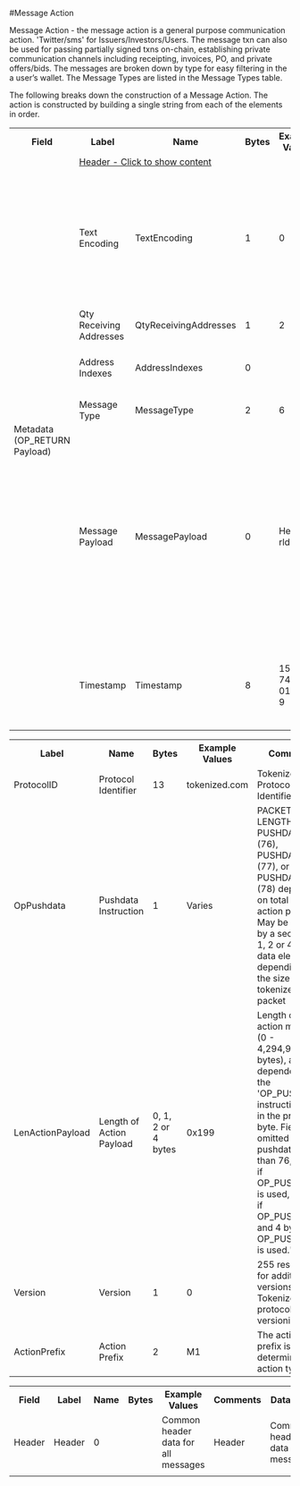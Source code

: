

#Message Action

Message Action -  the message action is a general purpose communication action. 'Twitter/sms' for Issuers/Investors/Users. The message txn can also be used for passing partially signed txns on-chain, establishing private communication channels including receipting, invoices, PO, and private offers/bids.  The messages are broken down by type for easy filtering in the a user’s wallet.  The Message Types are listed in the Message Types table.

The following breaks down the construction of a Message Action. The action is constructed by building a single string from each of the elements in order.

<div class="ritz grid-container" dir="ltr"> 
    <table class="waffle" cellspacing="0" cellpadding="0" table-layout=fixed width=100%>
         <tr style="height:19px">
            <th style="width:6%" class="s0">Field</th>
            <th style="width:9%" class="s1">Label</th>
            <th style="width:9%" class="s1">Name</th>
            <th style="width:2%" class="s1">Bytes</th>
            <th style="width:29%" class="s1">Example Values</th>
            <th style="width:26%" class="s1">Comments</th>
            <th style="width:5%" class="s1">Data Type</th>
            <th style="width:14%" class="s2">Amendment Restrictions</th>
        </tr>
        <tr>
            <td class="s5" rowspan="7">Metadata (OP_RETURN Payload)</td>
            <td class="m7" colspan="7"><a href="javascript" data-popover="header">Header - Click to show content</a></td>
        </tr>
        <tr><td class="m10">Text Encoding</td>
            <td class="m10">TextEncoding</td>
            <td class="m10">1</td>
            <td class="m10" style="word-break:break-all">0</td>
            <td class="m10"> 0 = ASCII, 1 = UTF-8, 2 = UTF-16, 3 = Unicode.  Encoding applies to all 'text' data types. All 'string' types will always be encoded with ASCII.  Where string is selected, all fields will be ASCII.</td>
            <td class="m10">uint8</td>
            <td class="m11">Can be changed by Issuer or Operator at their discretion.</td>
        </tr>
        <tr><td class="m10">Qty Receiving Addresses</td>
            <td class="m10">QtyReceivingAddresses</td>
            <td class="m10">1</td>
            <td class="m10" style="word-break:break-all">2</td>
            <td class="m10">0-255 Message Receiving Addresses</td>
            <td class="m10">uint8</td>
            <td class="m11"></td>
        </tr>
        <tr><td class="m10">Address Indexes</td>
            <td class="m10">AddressIndexes</td>
            <td class="m10">0</td>
            <td class="m10" style="word-break:break-all"></td>
            <td class="m10">Associates the message to a particular output by the index.</td>
            <td class="m10">uint16[]</td>
            <td class="m11"></td>
        </tr>
        <tr><td class="m10">Message Type</td>
            <td class="m10">MessageType</td>
            <td class="m10">2</td>
            <td class="m10" style="word-break:break-all">6</td>
            <td class="m10">Potential for up to 65,535 different message types</td>
            <td class="m10">string</td>
            <td class="m11"></td>
        </tr>
        <tr><td class="m10">Message Payload</td>
            <td class="m10">MessagePayload</td>
            <td class="m10">0</td>
            <td class="m10" style="word-break:break-all">Hello world!</td>
            <td class="m10">Length 0-65,535 bytes. Public or private (RSA public key, Diffie-Hellman).  Issuers/Contracts can send the signifying amount of satoshis to themselves for public announcements or private 'notes' if encrypted.  See Message Types for a full list of potential use cases.</td>
            <td class="m10">nvarchar16</td>
            <td class="m11"></td>
        </tr>
        <tr><td class="m10">Timestamp</td>
            <td class="m10">Timestamp</td>
            <td class="m10">8</td>
            <td class="m10" style="word-break:break-all">1551767413250187179</td>
            <td class="m10">Timestamp in nanoseconds of when the smart contract created the action.</td>
            <td class="m10">timestamp</td>
            <td class="m11">Cannot be changed by issuer, operator. Smart contract controls.</td>
        </tr>
        <tr>                <td class="s15" colspan="8"></td>
        </tr>
    </table>
</div>

<div class="ui modal" id="header">
    <i class="close icon"></i>
    <div class="content docs-content">
        <table class="ui table">
        	<tr style='height:19px;'>
	            <th style="width:9%" class="s0">Label</th>
	            <th style="width:9%" class="s1">Name</th>
	            <th style="width:2%" class="s1">Bytes</th>
	            <th style="width:29%" class="s1">Example Values</th>
	            <th style="width:26%" class="s1">Comments</th>
	            <th style="width:5%" class="s1">Data Type</th>
	        </tr>
            <tr>
                <td class="m5">ProtocolID</td>
                <td class="m6">Protocol Identifier</td>
                <td class="m6">13</td>
                <td class="m6">tokenized.com</td>
                <td class="m6">Tokenized Protocol Identifier</td>
                <td class="m6">string</td>
            </tr>
            <tr>
                <td class="m5">OpPushdata</td>
                <td class="m6">Pushdata Instruction</td>
                <td class="m6">1</td>
                <td class="m6">Varies</td>
                <td class="m6">PACKET LENGTH, PUSHDATA1 (76), PUSHDATA2 (77), or PUSHDATA4 (78) depending on total size of action payload. May be followed by a secondary 1, 2 or 4 byte data element depending on the size of the tokenized data packet</td>
                <td class="m6">opcode</td>
            </tr>
            <tr>
                <td class="m5">LenActionPayload</td>
                <td class="m6">Length of Action Payload</td>
                <td class="m6">0, 1, 2 or 4 bytes</td>
                <td class="m6">0x199</td>
                <td class="m6">Length of the action message (0 - 4,294,967,296‬ bytes), and dependent on the 'OP_PUSHDATA instruction used in the preceding byte. Field is omitted if pushdata is less than 76, 1 byte if OP_PUSHDATA1 is used, 2 bytes if OP_PUSHDATA2 and 4 bytes if OP_PUSHDATA4 is used."</td>
                <td class="m6">pushdata_length</td>
            </tr>
            <tr>
                <td class="m5">Version</td>
                <td class="m6">Version</td>
                <td class="m6">1</td>
                <td class="m6">0</td>
                <td class="m6">255 reserved for additional versions. Tokenized protocol versioning.</td>
                <td class="m6">uint8</td>
            </tr>
            <tr>
                <td class="m5">ActionPrefix</td>
                <td class="m6">Action Prefix</td>
                <td class="m6">2</td>
                <td class="m6">M1</td>
                <td class="m6">The action prefix is what determines the action type.</td>
                <td class="m6">string</td>
            </tr>
        </table>
    </div>
</div>

<div class="ui modal" id="Message">
    <i class="close icon"></i>
    <table class="ui table">
        <tr style='height:19px;'>
            <th style="width:6%" class="s0">Field</th>
            <th style="width:9%" class="s1">Label</th>
            <th style="width:9%" class="s1">Name</th>
            <th style="width:2%" class="s1">Bytes</th>
            <th style="width:29%" class="s1">Example Values</th>
            <th style="width:26%" class="s1">Comments</th>
            <th style="width:5%" class="s1">Data Type</th>
            <th style="width:14%" class="s2">Amendment Restrictions</th>
        </tr>
        <tr>
            <td class="m10">Header</td>
            <td class="m10">Header</td>
            <td class="m10">0</td>
            <td class="m10" style="word-break:break-all"></td>
            <td class="m10">Common header data for all messages</td>
            <td class="m10">Header</td>
            <td class="m11">Common header data for all messages.</td>
        </tr>
        <tr>
            <td class="s15" colspan="8"></td>
        </tr>
    </table>
</div>